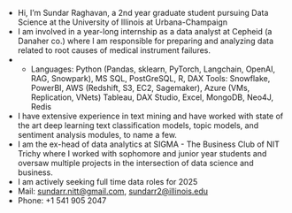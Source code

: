 - Hi, I’m Sundar Raghavan, a 2nd year graduate student pursuing Data Science at the University of Illinois at Urbana-Champaign
- I am involved in a year-long internship as a data analyst at Cepheid (a Danaher co.) where I am responsible for preparing and analyzing data related to root causes of medical instrument failures.
- - Languages: Python (Pandas, sklearn, PyTorch, Langchain, OpenAI, RAG, Snowpark), MS SQL, PostGreSQL, R, DAX
Tools: Snowflake, PowerBI, AWS (Redshift, S3, EC2, Sagemaker), Azure (VMs, Replication, VNets) Tableau, DAX Studio, Excel, MongoDB, Neo4J, Redis
- I have extensive experience in text mining and have worked with state of the art deep learning text classification models, topic models, and sentiment analysis modules, to name a few.
- I am the ex-head of data analytics at SIGMA - The Business Club of NIT Trichy where I worked with sophomore and junior year students and oversaw multiple projects in the intersection of data science and business.
- I am actively seeking full time data roles for 2025
- Mail: sundarr.nitt@gmail.com, sundarr2@illinois.edu
- Phone: +1 541 905 2047

<!---
sundar911/sundar911 is a ✨ special ✨ repository because its `README.md` (this file) appears on your GitHub profile.
You can click the Preview link to take a look at your changes.
--->
